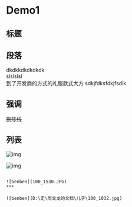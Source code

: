 # Demo1


## 标题


## 段落
dkdkkdkdkdkdk  
slslslsl  
    到了开发商的方式的礼服款式大方
    sdkjfdksfdkjfsdlk

## 强调
~~删除线~~

## 列表





![img](http://img0.imgtn.bdimg.com/it/u=3386247472,87720242&fm=26&gp=0.jpg)

![img](http://img3.imgtn.bdimg.com/it/u=1830914723,3154965800&fm=26&gp=0.jpg)
~~~

![benben](100_1530.JPG)
***

![benben](D:\走\周文龙的文档\儿子\100_1032.jpg)
